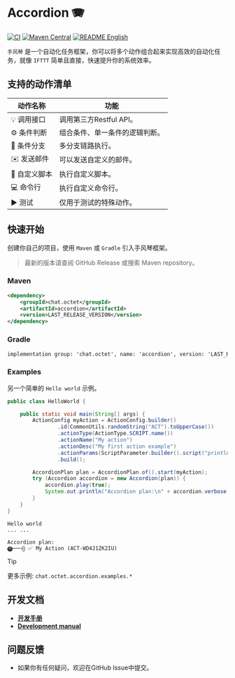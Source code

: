 # Accordion 🪗

[![CI](https://github.com/eoctet/accordion/actions/workflows/maven_build_deploy.yml/badge.svg)](https://github.com/eoctet/accordion/actions/workflows/maven_build_deploy.yml)
[![Maven Central](https://img.shields.io/maven-central/v/chat.octet/accordion?color=orange)](https://mvnrepository.com/artifact/chat.octet/accordion)
[![README English](https://img.shields.io/badge/Lang-English-red)](./README.md)

`手风琴` 是一个自动化任务框架，你可以将多个动作组合起来实现高效的自动化任务，就像 `IFTTT` 简单且直接，快速提升你的系统效率。

## 支持的动作清单

| 动作名称       | 功能                   |
|------------|----------------------|
| 💡 调用接口    | 调用第三方Restful API。    |
| ⚙️ 条件判断    | 组合条件、单一条件的逻辑判断。      |
| 🔗 条件分支    | 多分支链路执行。             |
| ✉️ 发送邮件    | 可以发送自定义的邮件。          |
| 📝 自定义脚本   | 执行自定义脚本。             |
| 💻 命令行     | 执行自定义命令行。            |
| ▶️ 测试      | 仅用于测试的特殊动作。          |

## 快速开始

创建你自己的项目，使用 `Maven` 或 `Gradle` 引入手风琴框架。

> 最新的版本请查阅 GitHub Release 或搜索 Maven repository。

### Maven

```xml
<dependency>
    <groupId>chat.octet</groupId>
    <artifactId>accordion</artifactId>
    <version>LAST_RELEASE_VERSION</version>
</dependency>
```

### Gradle

```txt
implementation group: 'chat.octet', name: 'accordion', version: 'LAST_RELEASE_VERSION'
```

### Examples

另一个简单的 `Hello world` 示例。

```java
public class HelloWorld {

    public static void main(String[] args) {
        ActionConfig myAction = ActionConfig.builder()
                .id(CommonUtils.randomString("ACT").toUpperCase())
                .actionType(ActionType.SCRIPT.name())
                .actionName("My action")
                .actionDesc("My first action example")
                .actionParams(ScriptParameter.builder().script("println('Hello world')").build())
                .build();

        AccordionPlan plan = AccordionPlan.of().start(myAction);
        try (Accordion accordion = new Accordion(plan)) {
            accordion.play(true);
            System.out.println("Accordion plan:\n" + accordion.verbose());
        }
    }
}
```

```text
Hello world
... ...

Accordion plan:
🅞───⨀ ✅ My Action (ACT-WD4J1ZK2IU)
```

> [!TIP]
>
> 更多示例: `chat.octet.accordion.examples.*`

## 开发文档

- __[开发手册](https://github.com/eoctet/accordion/wiki/开发手册)__
- __[Development manual](https://github.com/eoctet/accordion/wiki/Development-manual)__

## 问题反馈

- 如果你有任何疑问，欢迎在GitHub Issue中提交。
